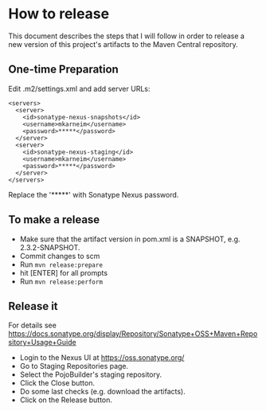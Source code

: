 # How to release
This document describes the steps that I will follow in order to release
a new version of this project's artifacts to the Maven Central repository.

## One-time Preparation
Edit .m2/settings.xml and add server URLs:

    <servers>
      <server>
        <id>sonatype-nexus-snapshots</id>
        <username>mkarneim</username>
        <password>*****</password>
      </server>
      <server>
        <id>sonatype-nexus-staging</id>
        <username>mkarneim</username>
        <password>*****</password>
      </server>  
    </servers>

Replace the '*****' with Sonatype Nexus password.
  
## To make a release 
* Make sure that the artifact version in pom.xml is a SNAPSHOT, e.g. 2.3.2-SNAPSHOT.
* Commit changes to scm
* Run ```mvn release:prepare``` 
* hit [ENTER] for all prompts
* Run ```mvn release:perform```

## Release it 
For details see https://docs.sonatype.org/display/Repository/Sonatype+OSS+Maven+Repository+Usage+Guide

* Login to the Nexus UI at https://oss.sonatype.org/
* Go to Staging Repositories page.
* Select the PojoBuilder's staging repository.
* Click the Close button.
* Do some last checks (e.g. download the artifacts).
* Click on the Release button.
